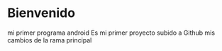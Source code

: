 # Bienvenido
mi primer programa android
Es mi primer proyecto subido a Github
mis cambios de la rama principal
